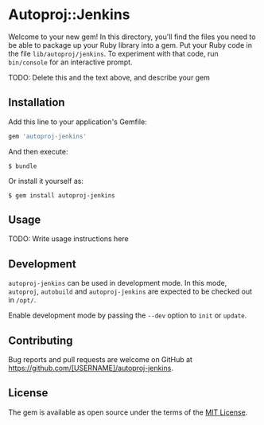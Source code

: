 # Autoproj::Jenkins

Welcome to your new gem! In this directory, you'll find the files you need to be able to package up your Ruby library into a gem. Put your Ruby code in the file `lib/autoproj/jenkins`. To experiment with that code, run `bin/console` for an interactive prompt.

TODO: Delete this and the text above, and describe your gem

## Installation

Add this line to your application's Gemfile:

```ruby
gem 'autoproj-jenkins'
```

And then execute:

    $ bundle

Or install it yourself as:

    $ gem install autoproj-jenkins

## Usage

TODO: Write usage instructions here

## Development

`autoproj-jenkins` can be used in development mode. In this mode, `autoproj`,
`autobuild` and `autoproj-jenkins` are expected to be checked out in `/opt/`.

Enable development mode by passing the `--dev` option to `init` or `update`.

## Contributing

Bug reports and pull requests are welcome on GitHub at https://github.com/[USERNAME]/autoproj-jenkins.


## License

The gem is available as open source under the terms of the [MIT License](http://opensource.org/licenses/MIT).

